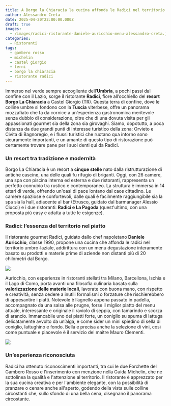 ```yaml
---
title: A Borgo la Chiaracia la cucina affonda le Radici nel territorio
author: Alessandro Creta
date: 2025-04-20T22:00:00.000Z
draft: true
images:
  - /images/radici-ristorante-daniele-auricchio-menu-alessandro-creta.jpg
categories:
  - Ristoranti
tags:
  - gambero rosso
  - michelin
  - castel giorgio
  - terni
  - borgo la chiaracia
  - ristorante radici
---
```


Immerso nel verde sempre accogliente dell’**Umbria**, a pochi passi dal confine con il Lazio, sorge il ristorante **Radici**, fiore all’occhiello del **resort Borgo La Chiaracia** a Castel Giorgio (TR). Questa terra di confine, dove le colline umbre si fondono con la **Tuscia** viterbese, offre un panorama mozzafiato che fa da cornice a un’esperienza gastronomica meritevole senza dubbio di considerazione, oltre che di una dovuta visita per gli appassionati gourmet sia della zona sia girovaghi. Siamo, dopotutto, a poca distanza da due grandi punti di interesse turistico della zona: Orvieto e Civita di Bagnoregio, e i flussi turistici che ruotano qua intorno sono sicuramente importanti, e un amante di questo tipo di ristorazione può certamente trovare pane per i suoi denti qui da Radici.

### Un resort tra tradizione e modernità

Borgo La Chiaracia è un resort a **cinque stelle** nato dalla ristrutturazione di antiche cascine, una delle quali fu rifugio di briganti. Oggi, con 26 camere, una spa con piscina interna ed esterna e due ristoranti, rappresenta un perfetto connubio tra rustico e contemporaneo. La struttura è immersa in 14 ettari di verde, offrendo un'oasi di pace lontano dal caos cittadino. Le camere spaziose e confortevoli, dalle quali è facilmente raggiungibile sia la spa sia la hall, adiacente al bar (Etrusco, guidato dal barmanager Alessio Ciucci) e i due ristoranti: **Radici e La Pagoda** (quest'ultimo, con una proposta più easy e adatta a tutte le esigenze).

### Radici: l’essenza del territorio nel piatto

Il ristorante gourmet Radici, guidato dallo chef napoletano **Daniele Auricchio**, classe 1990, propone una cucina che affonda le radici nel territorio umbro-laziale, addirittura con un menu degustazione interamente basato su prodotti e materie prime di aziende non distanti più di 20 chilometri dal Borgo.

![](/images/radici-ristorante-ravioli-seppia-alessandro-creta-daniele-auricchio.jpg)

Auricchio, con esperienze in ristoranti stellati tra Milano, Barcellona, Ischia e il Lago di Como, porta avanti una filosofia culinaria basata sulla **valorizzazione delle materie locali**, lavorate con buona mano, con rispetto e creatività, senza cedere a inutili formalismi o forzature che rischierebbero di appesantire i piatti. Notevole è l’agnello appena passato in padella, accompagnato da una salsa alle prugne, forse il miglior piatto del menu attuale, interessante e originale il raviolo di seppia, con tamarindo e scorza di arancio. Immancabile uno dei piatti forte, un coniglio su spuma di lattuga delicatamente avvolto da un’alga, e come sider un mini spiedino di sella di coniglio, lattughino e fondo. Bella e precisa anche la selezione di vini, così come puntuale e piacevole è il servizio del maitre Mauro Clementi.

![](/images/ristorante-radici-agnello-prugne-alessandro-creta-daniele-auricchio.png)

### Un’esperienza riconosciuta

Radici ha ottenuto riconoscimenti importanti, tra cui le due Forchette del Gambero Rosso e l'inserimento con menzione nella Guida Michelin, che ne sottolinea la qualità e l'attenzione al territorio. Il ristorante è apprezzato per la sua cucina creativa e per l'ambiente elegante, con la possibilità di pranzare o cenare anche all'aperto, godendo della vista sulle colline circostanti che, sullo sfondo di una bella cena, disegnano il panorama circostante.
